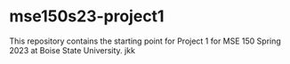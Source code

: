 # mse150s23-project1
This repository contains the starting point for Project 1 for MSE 150 Spring 2023 at Boise State University.
jkk

